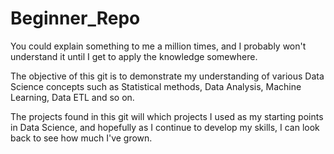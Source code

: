 # Beginner_Repo
You could explain something to me a million times, and I probably won't understand it until I get to apply the knowledge somewhere. 

The objective of this git is to demonstrate my understanding of various Data Science concepts such as Statistical methods, Data Analysis, Machine Learning, Data ETL and so on.

The projects found in this git will which projects I used as my starting points in Data Science, and hopefully as I continue to develop my skills, I can look back to see how much I've grown. 